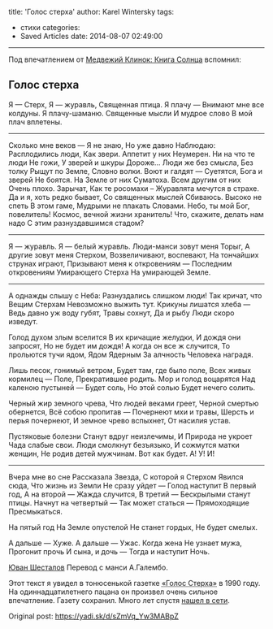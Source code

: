 title: 'Голос стерха'
author: Karel Wintersky
tags:
  - стихи
categories:
  - Saved Articles
date: 2014-08-07 02:49:00
---
Под впечатлением от [Медвежий Клинок: Книга Солнца](http://imaginaria.ru/Bear_Blade/medvezhiy-klinok-glava-ii-kniga-solnca.html) вспомнил:

## Голос стерха

Я — Стерх,
Я — журавль,
Священная птица.
Я плачу — Внимают мне все колдуны.
Я плачу-шаманю.
Священные мысли
И мудрое слово
В мой плач вплетены.


***

Сколько мне веков — Я не знаю,
Но уже давно
Наблюдаю:
Расплодились люди,
Как звери.
Аппетит у них
Неумерен.
Ни на что те люди
Не гожи,
У зверей и шкуры
Дороже…
Люди же без смысла,
Без толку
Рыщут по Земле,
Словно волки.
Воют и галдят — Суетятся,
Бога и зверей
Не боятся.
На Земле от них
Суматоха.
Всем другим от них
Очень плохо.
Зарычат,
Как те росомахи –
Журавлята мечутся в страхе.
Да и я, хоть редко бывает,
Со священных мыслей
Сбиваюсь.
Высоко не спеть
В этом гаме,
Мудрыми не плакать
Словами.
Небо, ты мой Бог, повелитель!
Космос, вечной жизни хранитель!
Что, скажите, делать нам надо
С этим разнуздавшимся стадом?

***
Я — журавль.
Я — белый журавль.
Люди-манси зовут меня Торыг,
А другие зовут меня Стерхом,
Возвеличивают, воспевают,
На тончайших струнах играют,
Призывают меня к откровениям — Последним откровениям
Умирающего Стерха
На умирающей Земле.

***
А однажды слышу с Неба:
Разнуздались слишком люди!
Так кричат, что Вещим Стерхам
Невозможно выжить тут.
Крикуны лишатся хлеба — Ведь давно уж воду губят,
Травы сохнут,
Да и рыбу
Люди скоро изведут.

Голод духом злым вселится
В их кричащие желудки,
И дождя они запросят,
Но не будет им дождя!
А когда он все ж случится,
То прольются тучи ядом,
Ядом
Ядерным
За алчность
Человека наградя.

Лишь песок, гонимый ветром,
Будет там, где было поле,
Всех живых кормилец — Поле,
Прекратившее родить.
Мор и голод воцарятся
Над каленою пустыней — Будет соль,
Но этой солью
Будет нечего солить.

Черный жир земного чрева,
Что людей веками греет,
Черной смертью обернется,
Всё собою пропитав — Почернеют мхи и травы,
Шерсть и перья почернеют,
И земное чрево вспыхнет,
От насилия устав.

Пустяковые болезни
Станут вдруг неизлечимы,
И Природа не укроет
Чада слабые свои.
Люди смолкнут безъязыко,
И сожмутся матки женщин,
Не родив детей мужчинам.
Вот как будет.
А! У! И!

***
Вчера мне во сне
Рассказала Звезда,
С которой я Стерхом
Явился сюда,
Что жизнь из Земли
Не сразу уйдет — Голод наступит
В первый год,
А на второй — Жажда случится,
В третий — Бескрылыми станут птицы.
Начнут на четвертый — Так может статься — Прямоходящие
Пресмыкаться.

На пятый год
На Земле опустелой
Не станет гордых,
Не будет смелых.

А дальше — Хуже.
А дальше — Ужас.
Когда жена
Не узнает мужа,
Прогонит прочь
И сына, и дочь — Тогда и наступит
Ночь.

[Юван Шесталов](https://ru.wikipedia.org/wiki/%D0%A8%D0%B5%D1%81%D1%82%D0%B0%D0%BB%D0%BE%D0%B2,_%D0%AE%D0%B2%D0%B0%D0%BD_%D0%9D%D0%B8%D0%BA%D0%BE%D0%BB%D0%B0%D0%B5%D0%B2%D0%B8%D1%87)
Перевод с манси А.Галембо.

Этот текст я увидел в тонюсенькой газетке <abbr title="(Вестник финно-угорских народов СССР), выпуск первый и, возможно, единственный">«Голос Стерха»</abbr> в 1990 году. На одиннадцатилетнего пацана он произвел очень сильное впечатление. Газету сохранил. Много лет спустя [нашел в сети](http://agalembo.webs.com/shestal.html).

Original post: https://yadi.sk/d/sZmVq_Yw3MABpZ
